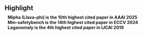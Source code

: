 <h1 id="invited-talks"></h1>

<h2 style="margin: 60px 0px 10px;">Highlight</h2>


<h4 style="margin:0 10px 0;">Mipha (Llava-phi) is the 10th highest cited paper in AAAI 2025</h4>
<h4 style="margin:0 10px 0;">Mm-safetybench is the 14th highest cited paper in ECCV 2024</h4>
<h4 style="margin:0 10px 0;">Loganomaly is the 4th highest cited paper in IJCAI 2019</h4>
